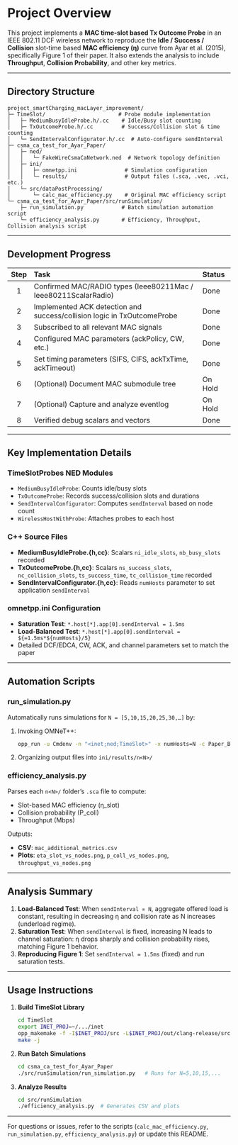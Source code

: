 # Project Overview

This project implements a **MAC time-slot based Tx Outcome Probe** in an IEEE 802.11 DCF wireless network to reproduce the **Idle / Success / Collision** slot-time based **MAC efficiency (η)** curve from Ayar et al. (2015), specifically Figure 1 of their paper. It also extends the analysis to include **Throughput**, **Collision Probability**, and other key metrics.

---

## Directory Structure

```
project_smartCharging_macLayer_improvement/
├─ TimeSlot/                       # Probe module implementation
│   ├─ MediumBusyIdleProbe.h/.cc    # Idle/Busy slot counting
│   ├─ TxOutcomeProbe.h/.cc         # Success/Collision slot & time counting
│   └─ SendIntervalConfigurator.h/.cc  # Auto-configure sendInterval
├─ csma_ca_test_for_Ayar_Paper/
│   ├─ ned/
│   │   └─ FakeWireCsmaCaNetwork.ned  # Network topology definition
│   ├─ ini/
│   │   ├─ omnetpp.ini               # Simulation configuration
│   │   └─ results/                  # Output files (.sca, .vec, .vci, etc.)
│   └─ src/dataPostProcessing/
│       └─ calc_mac_efficiency.py    # Original MAC efficiency script
└─ csma_ca_test_for_Ayar_Paper/src/runSimulation/
    ├─ run_simulation.py            # Batch simulation automation script
    └─ efficiency_analysis.py       # Efficiency, Throughput, Collision analysis script
```

---

## Development Progress

| Step | Task                                                                    | Status  |
| :--: | :---------------------------------------------------------------------- | :------ |
|   1  | Confirmed MAC/RADIO types (Ieee80211Mac / Ieee80211ScalarRadio)         | Done    |
|   2  | Implemented ACK detection and success/collision logic in TxOutcomeProbe | Done    |
|   3  | Subscribed to all relevant MAC signals                                  | Done    |
|   4  | Configured MAC parameters (ackPolicy, CW, etc.)                         | Done    |
|   5  | Set timing parameters (SIFS, CIFS, ackTxTime, ackTimeout)               | Done    |
|   6  | (Optional) Document MAC submodule tree                                  | On Hold |
|   7  | (Optional) Capture and analyze eventlog                                 | On Hold |
|   8  | Verified debug scalars and vectors                                      | Done    |

---

## Key Implementation Details

### TimeSlotProbes NED Modules

* `MediumBusyIdleProbe`: Counts idle/busy slots
* `TxOutcomeProbe`: Records success/collision slots and durations
* `SendIntervalConfigurator`: Computes `sendInterval` based on node count
* `WirelessHostWithProbe`: Attaches probes to each host

### C++ Source Files

* **MediumBusyIdleProbe.{h,cc}**: Scalars `ni_idle_slots`, `nb_busy_slots` recorded
* **TxOutcomeProbe.{h,cc}**: Scalars `ns_success_slots`, `nc_collision_slots`, `ts_success_time`, `tc_collision_time` recorded
* **SendIntervalConfigurator.{h,cc}**: Reads `numHosts` parameter to set application `sendInterval`

### omnetpp.ini Configuration

* **Saturation Test**: `*.host[*].app[0].sendInterval = 1.5ms`
* **Load-Balanced Test**: `*.host[*].app[0].sendInterval = ${=1.5ms*${numHosts}/5}`
* Detailed DCF/EDCA, CW, ACK, and channel parameters set to match the paper

---

## Automation Scripts

### run\_simulation.py

Automatically runs simulations for `N = [5,10,15,20,25,30,…]` by:

1. Invoking OMNeT++:

   ```bash
   opp_run -u Cmdenv -n "<inet;ned;TimeSlot>" -x numHosts=N -c Paper_Baseline omnetpp.ini
   ```
2. Organizing output files into `ini/results/n<N>/`

### efficiency\_analysis.py

Parses each `n<N>/` folder’s `.sca` file to compute:

* Slot-based MAC efficiency (η\_slot)
* Collision probability (P\_coll)
* Throughput (Mbps)

Outputs:

* **CSV**: `mac_additional_metrics.csv`
* **Plots**: `eta_slot_vs_nodes.png`, `p_coll_vs_nodes.png`, `throughput_vs_nodes.png`

---

## Analysis Summary

1. **Load-Balanced Test**: When `sendInterval ∝ N`, aggregate offered load is constant, resulting in decreasing η and collision rate as N increases (underload regime).
2. **Saturation Test**: When `sendInterval` is fixed, increasing N leads to channel saturation: η drops sharply and collision probability rises, matching Figure 1 behavior.
3. **Reproducing Figure 1**: Set `sendInterval = 1.5ms` (fixed) and run saturation tests.

---

## Usage Instructions

1. **Build TimeSlot Library**

   ```bash
   cd TimeSlot
   export INET_PROJ=~/.../inet
   opp_makemake -f -I$INET_PROJ/src -L$INET_PROJ/out/clang-release/src -lINET -o timeslot
   make -j
   ```
2. **Run Batch Simulations**

   ```bash
   cd csma_ca_test_for_Ayar_Paper
   ./src/runSimulation/run_simulation.py   # Runs for N=5,10,15,...
   ```
3. **Analyze Results**

   ```bash
   cd src/runSimulation
   ./efficiency_analysis.py  # Generates CSV and plots
   ```

---

For questions or issues, refer to the scripts (`calc_mac_efficiency.py`, `run_simulation.py`, `efficiency_analysis.py`) or update this README.
